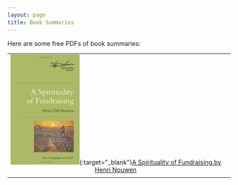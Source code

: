 ```yaml
---
layout: page
title: Book Summaries
---
```


Here are some free PDFs of book summaries:

|               |               |
|:-------------:|:-------------:|
|[![The Spirituality of Fundraising by Henri Nouwen](/images/books/a_spirituality_of_fundraising.jpg)](https://asaphyuan.com/books/the_spirituality_of_fundraising.pdf){:target="_blank"}<a rel="nofollow" href="http://www.amazon.com/gp/product/0835810445/ref=as_li_tl?ie=UTF8&camp=1789&creative=9325&creativeASIN=0835810445&linkCode=as2&tag=asayuasperweb-20&linkId=5GKHTVKRT2SOGSXO" target="_blank">A Spirituality of Fundraising by Henri Nouwen</a><img src="http://ir-na.amazon-adsystem.com/e/ir?t=asayuasperweb-20&l=as2&o=1&a=0835810445" width="1" height="1" border="0" alt="" style="border:none !important; margin:0px !important;" />
||